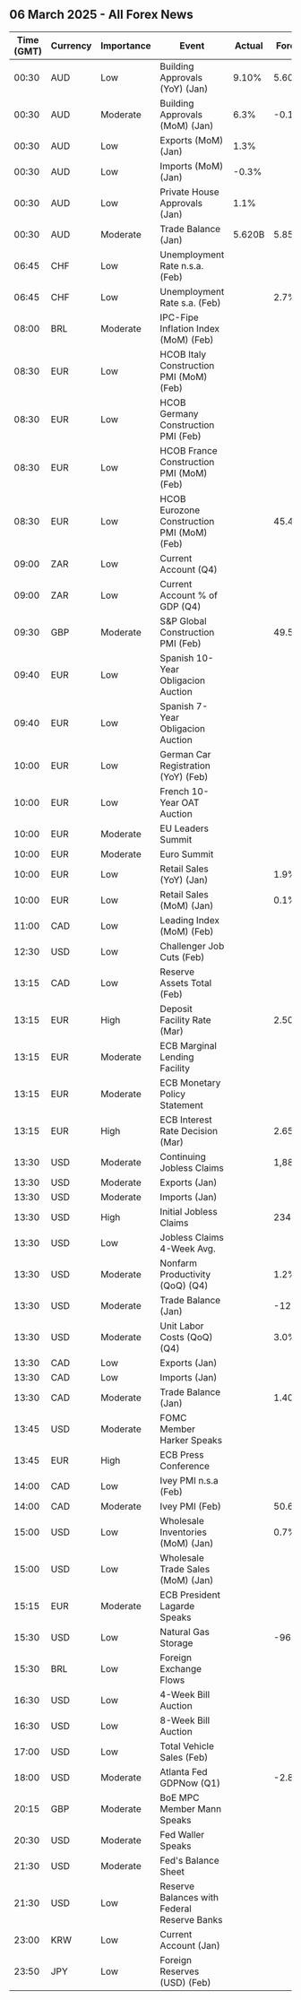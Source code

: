 ## 06 March 2025 - All Forex News

| Time (GMT) | Currency | Importance | Event | Actual | Forecast | Previous |
|------|----------|------------|-------|--------|----------|----------|
| 00:30 | AUD | Low | Building Approvals (YoY) (Jan) | 9.10% | 5.60% | 10.10% |
| 00:30 | AUD | Moderate | Building Approvals (MoM) (Jan) | 6.3% | -0.1% | 1.7% |
| 00:30 | AUD | Low | Exports (MoM) (Jan) | 1.3% |  | 1.2% |
| 00:30 | AUD | Low | Imports (MoM) (Jan) | -0.3% |  | 5.9% |
| 00:30 | AUD | Low | Private House Approvals (Jan) | 1.1% |  | -2.8% |
| 00:30 | AUD | Moderate | Trade Balance (Jan) | 5.620B | 5.850B | 4.920B |
| 06:45 | CHF | Low | Unemployment Rate n.s.a. (Feb) |  |  | 3.0% |
| 06:45 | CHF | Low | Unemployment Rate s.a. (Feb) |  | 2.7% | 2.7% |
| 08:00 | BRL | Moderate | IPC-Fipe Inflation Index (MoM) (Feb) |  |  | 0.24% |
| 08:30 | EUR | Low | HCOB Italy Construction PMI (MoM) (Feb) |  |  | 50.9 |
| 08:30 | EUR | Low | HCOB Germany Construction PMI (Feb) |  |  | 42.5 |
| 08:30 | EUR | Low | HCOB France Construction PMI (MoM) (Feb) |  |  | 44.5 |
| 08:30 | EUR | Low | HCOB Eurozone Construction PMI (MoM) (Feb) |  | 45.4 | 45.4 |
| 09:00 | ZAR | Low | Current Account (Q4) |  |  | -70.8B |
| 09:00 | ZAR | Low | Current Account % of GDP (Q4) |  |  | -1.00% |
| 09:30 | GBP | Moderate | S&P Global Construction PMI (Feb) |  | 49.5 | 48.1 |
| 09:40 | EUR | Low | Spanish 10-Year Obligacion Auction |  |  | 2.920% |
| 09:40 | EUR | Low | Spanish 7-Year Obligacion Auction |  |  | 2.705% |
| 10:00 | EUR | Low | German Car Registration (YoY) (Feb) |  |  | -2.8% |
| 10:00 | EUR | Low | French 10-Year OAT Auction |  |  | 3.15% |
| 10:00 | EUR | Moderate | EU Leaders Summit |  |  |  |
| 10:00 | EUR | Moderate | Euro Summit |  |  |  |
| 10:00 | EUR | Low | Retail Sales (YoY) (Jan) |  | 1.9% | 1.9% |
| 10:00 | EUR | Low | Retail Sales (MoM) (Jan) |  | 0.1% | -0.2% |
| 11:00 | CAD | Low | Leading Index (MoM) (Feb) |  |  | 0.28% |
| 12:30 | USD | Low | Challenger Job Cuts (Feb) |  |  | 49.795K |
| 13:15 | CAD | Low | Reserve Assets Total (Feb) |  |  | 117.9B |
| 13:15 | EUR | High | Deposit Facility Rate (Mar) |  | 2.50% | 2.75% |
| 13:15 | EUR | Moderate | ECB Marginal Lending Facility |  |  | 3.15% |
| 13:15 | EUR | Moderate | ECB Monetary Policy Statement |  |  |  |
| 13:15 | EUR | High | ECB Interest Rate Decision (Mar) |  | 2.65% | 2.90% |
| 13:30 | USD | Moderate | Continuing Jobless Claims |  | 1,880K | 1,862K |
| 13:30 | USD | Moderate | Exports (Jan) |  |  | 266.50B |
| 13:30 | USD | Moderate | Imports (Jan) |  |  | 364.90B |
| 13:30 | USD | High | Initial Jobless Claims |  | 234K | 242K |
| 13:30 | USD | Low | Jobless Claims 4-Week Avg. |  |  | 224.00K |
| 13:30 | USD | Moderate | Nonfarm Productivity (QoQ) (Q4) |  | 1.2% | 2.2% |
| 13:30 | USD | Moderate | Trade Balance (Jan) |  | -128.30B | -98.40B |
| 13:30 | USD | Moderate | Unit Labor Costs (QoQ) (Q4) |  | 3.0% | 0.8% |
| 13:30 | CAD | Low | Exports (Jan) |  |  | 69.46B |
| 13:30 | CAD | Low | Imports (Jan) |  |  | 68.76B |
| 13:30 | CAD | Moderate | Trade Balance (Jan) |  | 1.40B | 0.71B |
| 13:45 | USD | Moderate | FOMC Member Harker Speaks |  |  |  |
| 13:45 | EUR | High | ECB Press Conference |  |  |  |
| 14:00 | CAD | Low | Ivey PMI n.s.a (Feb) |  |  | 46.2 |
| 14:00 | CAD | Moderate | Ivey PMI (Feb) |  | 50.6 | 47.1 |
| 15:00 | USD | Low | Wholesale Inventories (MoM) (Jan) |  | 0.7% | 0.7% |
| 15:00 | USD | Low | Wholesale Trade Sales (MoM) (Jan) |  |  | 1.0% |
| 15:15 | EUR | Moderate | ECB President Lagarde Speaks |  |  |  |
| 15:30 | USD | Low | Natural Gas Storage |  | -96B | -261B |
| 15:30 | BRL | Low | Foreign Exchange Flows |  |  | 1.668B |
| 16:30 | USD | Low | 4-Week Bill Auction |  |  | 4.235% |
| 16:30 | USD | Low | 8-Week Bill Auction |  |  | 4.235% |
| 17:00 | USD | Low | Total Vehicle Sales (Feb) |  |  | 15.60M |
| 18:00 | USD | Moderate | Atlanta Fed GDPNow (Q1) |  | -2.8% | -2.8% |
| 20:15 | GBP | Moderate | BoE MPC Member Mann Speaks |  |  |  |
| 20:30 | USD | Moderate | Fed Waller Speaks |  |  |  |
| 21:30 | USD | Moderate | Fed's Balance Sheet |  |  | 6,766B |
| 21:30 | USD | Low | Reserve Balances with Federal Reserve Banks |  |  | 3.380T |
| 23:00 | KRW | Low | Current Account (Jan) |  |  | 12.37B |
| 23:50 | JPY | Low | Foreign Reserves (USD) (Feb) |  |  | 1,240.6B |
